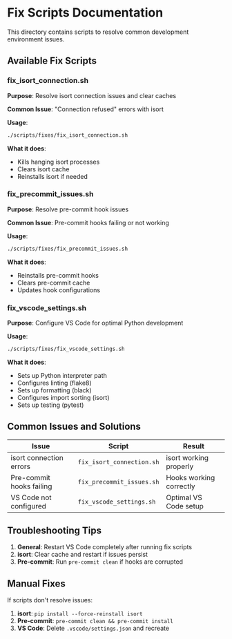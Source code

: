# Fix Scripts Documentation

This directory contains scripts to resolve common development environment issues.

## Available Fix Scripts

### fix_isort_connection.sh
**Purpose**: Resolve isort connection issues and clear caches

**Common Issue**: "Connection refused" errors with isort

**Usage**:
```bash
./scripts/fixes/fix_isort_connection.sh
```

**What it does**:
- Kills hanging isort processes
- Clears isort cache
- Reinstalls isort if needed

### fix_precommit_issues.sh
**Purpose**: Resolve pre-commit hook issues

**Common Issue**: Pre-commit hooks failing or not working

**Usage**:
```bash
./scripts/fixes/fix_precommit_issues.sh
```

**What it does**:
- Reinstalls pre-commit hooks
- Clears pre-commit cache
- Updates hook configurations

### fix_vscode_settings.sh
**Purpose**: Configure VS Code for optimal Python development

**Usage**:
```bash
./scripts/fixes/fix_vscode_settings.sh
```

**What it does**:
- Sets up Python interpreter path
- Configures linting (flake8)
- Sets up formatting (black)
- Configures import sorting (isort)
- Sets up testing (pytest)

## Common Issues and Solutions

| Issue | Script | Result |
|-------|--------|--------|
| isort connection errors | `fix_isort_connection.sh` | isort working properly |
| Pre-commit hooks failing | `fix_precommit_issues.sh` | Hooks working correctly |
| VS Code not configured | `fix_vscode_settings.sh` | Optimal VS Code setup |

## Troubleshooting Tips

1. **General**: Restart VS Code completely after running fix scripts
2. **isort**: Clear cache and restart if issues persist
3. **Pre-commit**: Run `pre-commit clean` if hooks are corrupted

## Manual Fixes

If scripts don't resolve issues:

1. **isort**: `pip install --force-reinstall isort`
2. **Pre-commit**: `pre-commit clean && pre-commit install`
3. **VS Code**: Delete `.vscode/settings.json` and recreate
